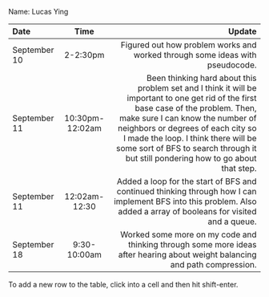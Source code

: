 Name: Lucas Ying

| Date         |      Time       |                                                                                                                                                                                                                                                                                                                                     Update |
|:-------------|:---------------:|-------------------------------------------------------------------------------------------------------------------------------------------------------------------------------------------------------------------------------------------------------------------------------------------------------------------------------------------:|
| September 10 |    2-2:30pm     |                                                                                                                                                                                                                                                               Figured out how problem works and worked through some ideas with pseudocode. |
| September 11 | 10:30pm-12:02am | Been thinking hard about this problem set and I think it will be important to one get rid of the first base case of the problem. Then, make sure I can know the number of neighbors or degrees of each city so I made the loop. I think there will be some sort of BFS to search through it but still pondering how to go about that step. |
| September 11 |  12:02am-12:30  |                                                                                                                                                                        Added a loop for the start of BFS and continued thinking through how I can implement BFS into this problem. Also added a array of booleans for visited and a queue. |
| September 18 |  9:30-10:00am   |                                                                                                                                                                                                                Worked some more on my code and thinking through some more ideas after hearing about weight balancing and path compression. |


To add a new row to the table, click into a cell and then hit shift-enter.